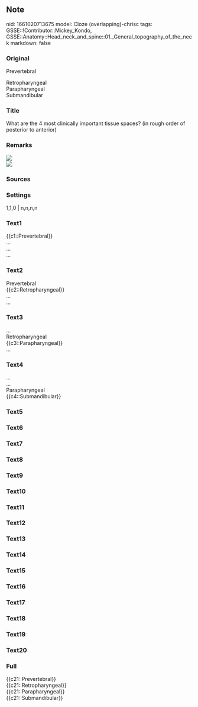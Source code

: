 ## Note
nid: 1661020713675
model: Cloze (overlapping)-chrisc
tags: GSSE::!Contributor::Mickey_Kondo, GSSE::Anatomy::Head_neck_and_spine::01._General_topography_of_the_neck
markdown: false

### Original
Prevertebral
<div>
  Retropharyngeal
</div>
<div>
  Parapharyngeal
</div>
<div>
  Submandibular
</div>

### Title
What are the 4 most clinically important tissue spaces? (in rough order of posterior to anterior)

### Remarks
<img src="1-s2.0-S1043181014000372-gr1.jpg">
<div><img src=
"deep-spaces-of-the-head-and-neck-annotated-mri.jpg"></div>

### Sources


### Settings
1,1,0 | n,n,n,n

### Text1
<div>
  {{c1::Prevertebral}}
</div>
<div>
  ...
</div>
<div>
  ...
</div>
<div>
  ...
</div>

### Text2
<div>
  Prevertebral
</div>
<div>
  {{c2::Retropharyngeal}}
</div>
<div>
  ...
</div>
<div>
  ...
</div>

### Text3
<div>
  ...
</div>
<div>
  Retropharyngeal
</div>
<div>
  {{c3::Parapharyngeal}}
</div>
<div>
  ...
</div>

### Text4
<div>
  ...
</div>
<div>
  ...
</div>
<div>
  Parapharyngeal
</div>
<div>
  {{c4::Submandibular}}
</div>

### Text5


### Text6


### Text7


### Text8


### Text9


### Text10


### Text11


### Text12


### Text13


### Text14


### Text15


### Text16


### Text17


### Text18


### Text19


### Text20


### Full
<div>
  {{c21::Prevertebral}}
</div>
<div>
  {{c21::Retropharyngeal}}
</div>
<div>
  {{c21::Parapharyngeal}}
</div>
<div>
  {{c21::Submandibular}}
</div>
